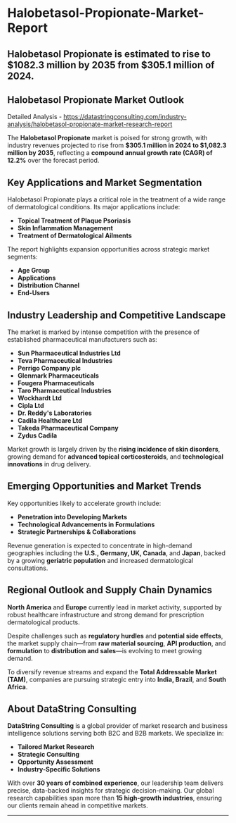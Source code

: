 # Halobetasol-Propionate-Market-Report
Halobetasol Propionate is estimated to rise to $1082.3 million by 2035 from $305.1 million of 2024.
---

## **Halobetasol Propionate Market Outlook**

Detailed Analysis - https://datastringconsulting.com/industry-analysis/halobetasol-propionate-market-research-report

The **Halobetasol Propionate** market is poised for strong growth, with industry revenues projected to rise from **\$305.1 million in 2024 to \$1,082.3 million by 2035**, reflecting a **compound annual growth rate (CAGR) of 12.2%** over the forecast period.

## **Key Applications and Market Segmentation**

Halobetasol Propionate plays a critical role in the treatment of a wide range of dermatological conditions. Its major applications include:

* **Topical Treatment of Plaque Psoriasis**
* **Skin Inflammation Management**
* **Treatment of Dermatological Ailments**

The report highlights expansion opportunities across strategic market segments:

* **Age Group**
* **Applications**
* **Distribution Channel**
* **End-Users**

## **Industry Leadership and Competitive Landscape**

The market is marked by intense competition with the presence of established pharmaceutical manufacturers such as:

* **Sun Pharmaceutical Industries Ltd**
* **Teva Pharmaceutical Industries**
* **Perrigo Company plc**
* **Glenmark Pharmaceuticals**
* **Fougera Pharmaceuticals**
* **Taro Pharmaceutical Industries**
* **Wockhardt Ltd**
* **Cipla Ltd**
* **Dr. Reddy's Laboratories**
* **Cadila Healthcare Ltd**
* **Takeda Pharmaceutical Company**
* **Zydus Cadila**

Market growth is largely driven by the **rising incidence of skin disorders**, growing demand for **advanced topical corticosteroids**, and **technological innovations** in drug delivery.

## **Emerging Opportunities and Market Trends**

Key opportunities likely to accelerate growth include:

* **Penetration into Developing Markets**
* **Technological Advancements in Formulations**
* **Strategic Partnerships & Collaborations**

Revenue generation is expected to concentrate in high-demand geographies including the **U.S., Germany, UK, Canada**, and **Japan**, backed by a growing **geriatric population** and increased dermatological consultations.

## **Regional Outlook and Supply Chain Dynamics**

**North America** and **Europe** currently lead in market activity, supported by robust healthcare infrastructure and strong demand for prescription dermatological products.

Despite challenges such as **regulatory hurdles** and **potential side effects**, the market supply chain—from **raw material sourcing**, **API production**, and **formulation** to **distribution and sales**—is evolving to meet growing demand.

To diversify revenue streams and expand the **Total Addressable Market (TAM)**, companies are pursuing strategic entry into **India, Brazil**, and **South Africa**.

## **About DataString Consulting**

**DataString Consulting** is a global provider of market research and business intelligence solutions serving both B2C and B2B markets. We specialize in:

* **Tailored Market Research**
* **Strategic Consulting**
* **Opportunity Assessment**
* **Industry-Specific Solutions**

With over **30 years of combined experience**, our leadership team delivers precise, data-backed insights for strategic decision-making. Our global research capabilities span more than **15 high-growth industries**, ensuring our clients remain ahead in competitive markets.

---

